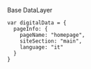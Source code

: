 Base DataLayer

```
var digitalData = {
  pageInfo: {
    pageName: "homepage",
    siteSection: "main",
    language: "it"
  }
}
```
